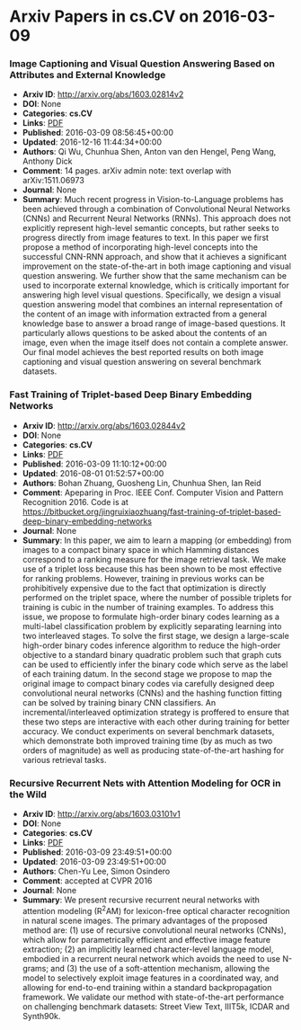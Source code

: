 # Arxiv Papers in cs.CV on 2016-03-09
### Image Captioning and Visual Question Answering Based on Attributes and External Knowledge
- **Arxiv ID**: http://arxiv.org/abs/1603.02814v2
- **DOI**: None
- **Categories**: **cs.CV**
- **Links**: [PDF](http://arxiv.org/pdf/1603.02814v2)
- **Published**: 2016-03-09 08:56:45+00:00
- **Updated**: 2016-12-16 11:44:34+00:00
- **Authors**: Qi Wu, Chunhua Shen, Anton van den Hengel, Peng Wang, Anthony Dick
- **Comment**: 14 pages. arXiv admin note: text overlap with arXiv:1511.06973
- **Journal**: None
- **Summary**: Much recent progress in Vision-to-Language problems has been achieved through a combination of Convolutional Neural Networks (CNNs) and Recurrent Neural Networks (RNNs). This approach does not explicitly represent high-level semantic concepts, but rather seeks to progress directly from image features to text. In this paper we first propose a method of incorporating high-level concepts into the successful CNN-RNN approach, and show that it achieves a significant improvement on the state-of-the-art in both image captioning and visual question answering. We further show that the same mechanism can be used to incorporate external knowledge, which is critically important for answering high level visual questions. Specifically, we design a visual question answering model that combines an internal representation of the content of an image with information extracted from a general knowledge base to answer a broad range of image-based questions. It particularly allows questions to be asked about the contents of an image, even when the image itself does not contain a complete answer. Our final model achieves the best reported results on both image captioning and visual question answering on several benchmark datasets.



### Fast Training of Triplet-based Deep Binary Embedding Networks
- **Arxiv ID**: http://arxiv.org/abs/1603.02844v2
- **DOI**: None
- **Categories**: **cs.CV**
- **Links**: [PDF](http://arxiv.org/pdf/1603.02844v2)
- **Published**: 2016-03-09 11:10:12+00:00
- **Updated**: 2016-08-01 01:52:57+00:00
- **Authors**: Bohan Zhuang, Guosheng Lin, Chunhua Shen, Ian Reid
- **Comment**: Apeparing in Proc. IEEE Conf. Computer Vision and Pattern Recognition
  2016. Code is at
  https://bitbucket.org/jingruixiaozhuang/fast-training-of-triplet-based-deep-binary-embedding-networks
- **Journal**: None
- **Summary**: In this paper, we aim to learn a mapping (or embedding) from images to a compact binary space in which Hamming distances correspond to a ranking measure for the image retrieval task.   We make use of a triplet loss because this has been shown to be most effective for ranking problems.   However, training in previous works can be prohibitively expensive due to the fact that optimization is directly performed on the triplet space, where the number of possible triplets for training is cubic in the number of training examples.   To address this issue, we propose to formulate high-order binary codes learning as a multi-label classification problem by explicitly separating learning into two interleaved stages.   To solve the first stage, we design a large-scale high-order binary codes inference algorithm to reduce the high-order objective to a standard binary quadratic problem such that graph cuts can be used to efficiently infer the binary code which serve as the label of each training datum.   In the second stage we propose to map the original image to compact binary codes via carefully designed deep convolutional neural networks (CNNs) and the hashing function fitting can be solved by training binary CNN classifiers.   An incremental/interleaved optimization strategy is proffered to ensure that these two steps are interactive with each other during training for better accuracy.   We conduct experiments on several benchmark datasets, which demonstrate both improved training time (by as much as two orders of magnitude) as well as producing state-of-the-art hashing for various retrieval tasks.



### Recursive Recurrent Nets with Attention Modeling for OCR in the Wild
- **Arxiv ID**: http://arxiv.org/abs/1603.03101v1
- **DOI**: None
- **Categories**: **cs.CV**
- **Links**: [PDF](http://arxiv.org/pdf/1603.03101v1)
- **Published**: 2016-03-09 23:49:51+00:00
- **Updated**: 2016-03-09 23:49:51+00:00
- **Authors**: Chen-Yu Lee, Simon Osindero
- **Comment**: accepted at CVPR 2016
- **Journal**: None
- **Summary**: We present recursive recurrent neural networks with attention modeling (R$^2$AM) for lexicon-free optical character recognition in natural scene images. The primary advantages of the proposed method are: (1) use of recursive convolutional neural networks (CNNs), which allow for parametrically efficient and effective image feature extraction; (2) an implicitly learned character-level language model, embodied in a recurrent neural network which avoids the need to use N-grams; and (3) the use of a soft-attention mechanism, allowing the model to selectively exploit image features in a coordinated way, and allowing for end-to-end training within a standard backpropagation framework. We validate our method with state-of-the-art performance on challenging benchmark datasets: Street View Text, IIIT5k, ICDAR and Synth90k.



